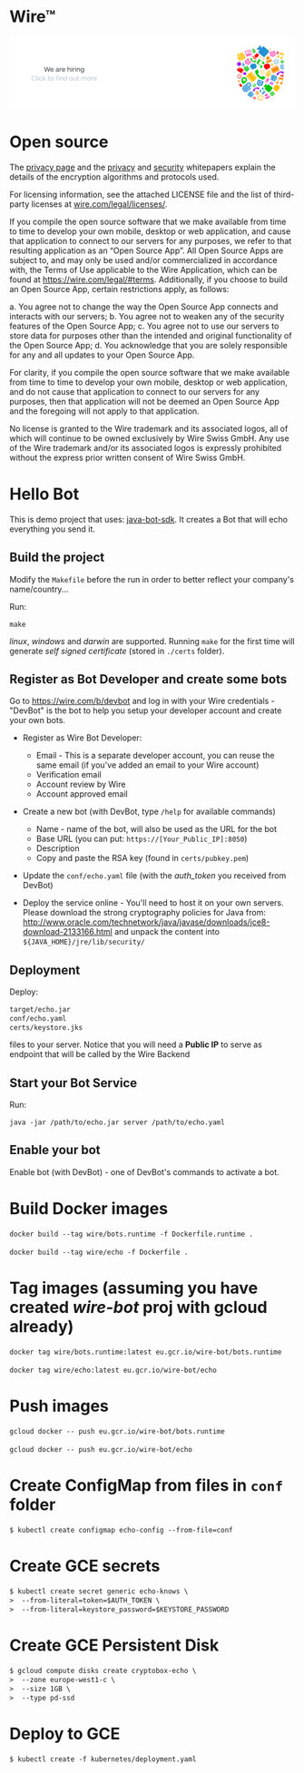 # Wire™

[![Wire logo](https://github.com/wireapp/wire/blob/master/assets/header-small.png?raw=true)](https://wire.com/jobs/)

# Open source

The [privacy page](https://wire.com/privacy/) and the [privacy](https://wire.com/resource/Wire%20Privacy%20Whitepaper/download/) and [security](https://wire.com/resource/Wire%20Security%20Whitepaper/download/) whitepapers explain the details of the encryption algorithms and protocols used.

For licensing information, see the attached LICENSE file and the list of third-party licenses at [wire.com/legal/licenses/](https://wire.com/legal/licenses/).

If you compile the open source software that we make available from time to time to develop your own mobile, desktop or web application, and cause that application to connect to our servers for any purposes, we refer to that resulting application as an “Open Source App”.  All Open Source Apps are subject to, and may only be used and/or commercialized in accordance with, the Terms of Use applicable to the Wire Application, which can be found at https://wire.com/legal/#terms.  Additionally, if you choose to build an Open Source App, certain restrictions apply, as follows:

a. You agree not to change the way the Open Source App connects and interacts with our servers; b. You agree not to weaken any of the security features of the Open Source App; c. You agree not to use our servers to store data for purposes other than the intended and original functionality of the Open Source App; d. You acknowledge that you are solely responsible for any and all updates to your Open Source App. 

For clarity, if you compile the open source software that we make available from time to time to develop your own mobile, desktop or web application, and do not cause that application to connect to our servers for any purposes, then that application will not be deemed an Open Source App and the foregoing will not apply to that application.

No license is granted to the Wire trademark and its associated logos, all of which will continue to be owned exclusively by Wire Swiss GmbH. Any use of the Wire trademark and/or its associated logos is expressly prohibited without the express prior written consent of Wire Swiss GmbH.

# Hello Bot
This is demo project that uses: [java-bot-sdk](https://github.com/wireapp/bot-sdk). It creates a Bot that will echo everything 
you send it.


## Build the project
 Modify the `Makefile` before the run in order to better reflect your company's name/country...

 Run:
 ```
 make
 ```
 *linux*, *windows* and *darwin* are supported. Running `make` for the first time will generate *self signed certificate* (stored in `./certs` folder). 

## Register as Bot Developer and create some bots
 Go to https://wire.com/b/devbot and log in with your Wire credentials - "DevBot" is the bot to help you setup your developer account and create your own bots.

- Register as Wire Bot Developer:
  - Email - This is a separate developer account, you can reuse the same email (if you've added an email to your Wire account)
  - Verification email
  - Account review by Wire
  - Account approved email

- Create a new bot (with DevBot, type `/help` for available commands)
  - Name - name of the bot, will also be used as the URL for the bot
  - Base URL (you can put: `https://[Your_Public_IP]:8050`) 
  - Description
  - Copy and paste the RSA key (found in `certs/pubkey.pem`)

- Update the `conf/echo.yaml` file (with the *auth_token* you received from DevBot)

- Deploy the service online - You'll need to host it on your own servers.
  Please download the strong cryptography policies for Java from:
	  http://www.oracle.com/technetwork/java/javase/downloads/jce8-download-2133166.html
    and unpack the content into `${JAVA_HOME}/jre/lib/security/`

## Deployment
Deploy:
```
target/echo.jar
conf/echo.yaml
certs/keystore.jks
```
files to your server. Notice that you will need a **Public IP** to serve as endpoint that will be called by the Wire Backend

## Start your Bot Service
Run:
```
java -jar /path/to/echo.jar server /path/to/echo.yaml
```

## Enable your bot
Enable bot (with DevBot) - one of DevBot's commands to activate a bot.

# Build Docker images
	docker build --tag wire/bots.runtime -f Dockerfile.runtime .

	docker build --tag wire/echo -f Dockerfile .

# Tag images (assuming you have created *wire-bot* proj with gcloud already)
    docker tag wire/bots.runtime:latest eu.gcr.io/wire-bot/bots.runtime

    docker tag wire/echo:latest eu.gcr.io/wire-bot/echo

# Push images
    gcloud docker -- push eu.gcr.io/wire-bot/bots.runtime

    gcloud docker -- push eu.gcr.io/wire-bot/echo

# Create ConfigMap from files in `conf` folder
```
$ kubectl create configmap echo-config --from-file=conf
```                                                     

# Create GCE secrets
```
$ kubectl create secret generic echo-knows \
>  --from-literal=token=$AUTH_TOKEN \
>  --from-literal=keystore_password=$KEYSTORE_PASSWORD
```                                                     

# Create GCE Persistent Disk
```
$ gcloud compute disks create cryptobox-echo \
>  --zone europe-west1-c \
>  --size 1GB \
>  --type pd-ssd
```

# Deploy to GCE
`$ kubectl create -f kubernetes/deployment.yaml`
